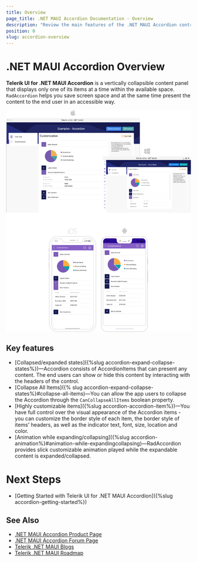 ```yaml
---
title: Overview
page_title: .NET MAUI Accordion Documentation - Overview
description: "Review the main features of the .NET MAUI Accordion control."
position: 0
slug: accordion-overview
---
```


# .NET MAUI Accordion Overview

**Telerik UI for .NET MAUI Accordion** is a vertically collapsible content panel that displays only one of its items at a time within the available space. `RadAccordion` helps you save screen space and at the same time present the content to the end user in an accessible way.

![.NET MAUI Accordion Overview](images/accordion-overview.png)

## Key features

* [Collapsed/expanded states]({%slug accordion-expand-collapse-states%})&mdash;Accordion consists of AccordionItems that can present any content. The end users can show or hide this content by interacting with the headers of the control.
* [Collapse All Items]({% slug accordion-expand-collapse-states%}#collapse-all-items)&mdash;You can allow the app users to collapse the Accordion through the `CanCollapseAllItems` boolean property.
* [Highly customizable items]({%slug accordion-accordion-item%})&mdash;You have full control over the visual appearance of the Accordion items - you can customize the border style of each item, the border style of items' headers, as well as the indicator text, font, size, location and color.
* [Animation while expanding/collapsing]({%slug accordion-animation%}#animation-while-expandingcollapsing)&mdash;RadAccordion provides slick customizable animation played while the expandable content is expanded/collapsed.

# Next Steps

- [Getting Started with Telerik UI for .NET MAUI Accordion]({%slug accordion-getting-started%})

## See Also

- [.NET MAUI Accordion Product Page](https://www.telerik.com/maui-ui/accordion)
- [.NET MAUI Accordion Forum Page](https://www.telerik.com/forums/maui?tagId=1978)
- [Telerik .NET MAUI Blogs](https://www.telerik.com/blogs/mobile-net-maui)
- [Telerik .NET MAUI Roadmap](https://www.telerik.com/support/whats-new/maui-ui/roadmap)
